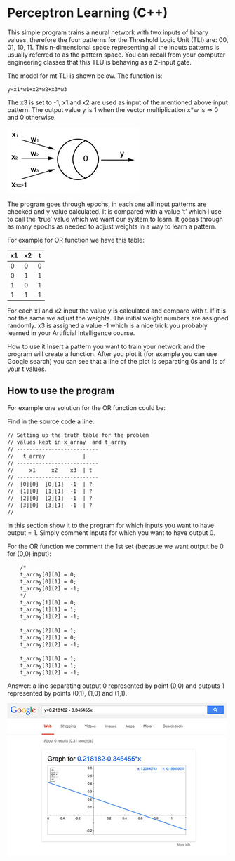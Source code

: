 Perceptron Learning (C++)
==========================

This simple program trains a neural network with two inputs of binary values, therefore the four patterns for the Threshold Logic Unit (TLI) are: 00, 01, 10, 11. This n-dimensional space representing all the inputs patterns is usually referred to as the pattern space. You can recall from your computer engineering classes that this TLU is behaving as a 2-input gate. 


The model for mt TLI is shown below.  The function is:

```
y=x1*w1+x2*w2+x3*w3
```

The x3 is set to -1, x1 and x2 are used as input of the mentioned above input pattern. The output value y is 1 when the vector multiplication x*w is => 0 and 0 otherwise.

![Neuron](https://raw.githubusercontent.com/danielsodkiewicz/PerceptronLearning/master/neuron.jpg)

The program goes through epochs, in each one all input patterns are checked and y value calculated. It is compared with a value ‘t’ which I use to call the ‘true’ value which we want our system to learn. It goeas through as many epochs as needed to adjust weights in a way to learn a pattern.

For example for OR function we have this table:


| x1  | x2  | t  |
|---|---|---|
| 0  |  0 | 0  |
| 0  | 1  | 1  |
| 1  |  0 | 1  |
| 1  |  1 | 1  |

For each x1 and x2 input the value y is calculated and compare with t. If it is not the same we adjust the weights. The initial weight numbers are assigned randomly. x3 is assigned a value -1 which is a nice trick you probably learned in your Artificial Intelligence course.

How to use it
Insert a pattern you want to train your network and the program will create a function. After you plot it (for example you can use Google search) you can see that a line of the plot is separating 0s and 1s of your t values.


How to use the program
------------------------

For example one solution for the OR function could be:

Find in the source code a line:
```
// Setting up the truth table for the problem
// values kept in x_array  and t_array
// --------------------------
//   t_array            |
// --------------------------
//     x1     x2    x3  | t
// --------------------------
//  [0][0]  [0][1]  -1  | ?
//  [1][0]  [1][1]  -1  | ?
//  [2][0]  [2][1]  -1  | ?
//  [3][0]  [3][1]  -1  | ?
// 
```

In this section show it to the program for which inputs you want to have output = 1. Simply comment inputs for which you want to have output  0.

For the OR function we comment the 1st set (becasue we want output be 0 for (0,0) input):
```
    /*
    t_array[0][0] = 0;
    t_array[0][1] = 0;
    t_array[0][2] = -1;
    */
    t_array[1][0] = 0;
    t_array[1][1] = 1;
    t_array[1][2] = -1;
    
    t_array[2][0] = 1;
    t_array[2][1] = 0;
    t_array[2][2] = -1;
    
    t_array[3][0] = 1;
    t_array[3][1] = 1;
    t_array[3][2] = -1;

```

Answer:
a line separating output 0 represented by point (0,0) and outputs 1 represented by points (0,1), (1,0) and (1,1).

![Answer](https://raw.githubusercontent.com/danielsodkiewicz/PerceptronLearning/master/answer.jpg)
